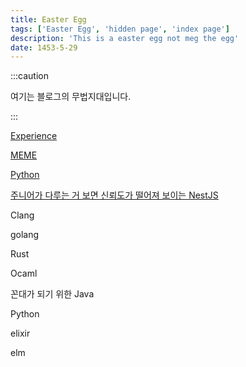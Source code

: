 ```yaml
---
title: Easter Egg
tags: ['Easter Egg', 'hidden page', 'index page']
description: 'This is a easter egg not meg the egg'
date: 1453-5-29
---
```


:::caution

여기는 블로그의 무법지대입니다.

:::

[Experience](experience)

[MEME](meme)

[Python](python)

[주니어가 다루는 거 보면 신뢰도가 떨어져 보이는 NestJS](nestjs)

<!-- @todo: 시니어가 되면 Spring 따라하는 NestJS라고 수정하기 -->

Clang

golang

Rust

Ocaml

꼰대가 되기 위한 Java

Python

elixir

elm

